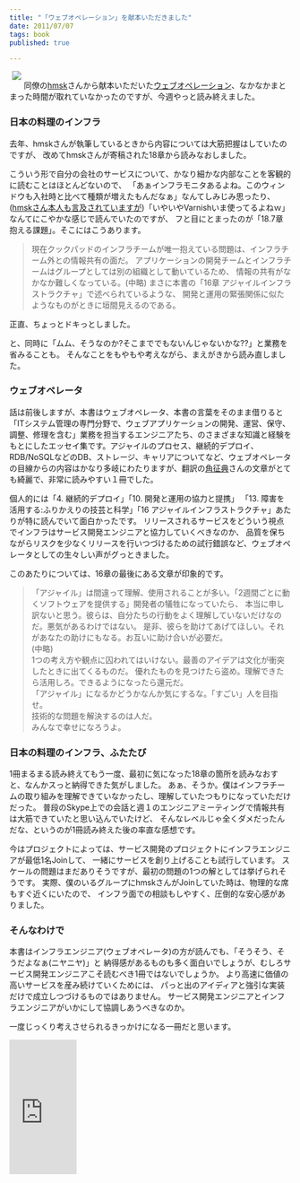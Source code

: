```yaml
---
title: "「ウェブオペレーション」を献本いただきました"
date: 2011/07/07
tags: book
published: true

---
```


<p>

<a href="http://www.amazon.co.jp/gp/product/4873114934/ref=as_li_ss_il?ie=UTF8&tag=katsumatv-22&linkCode=as2&camp=247&creative=7399&creativeASIN=4873114934"><img border="0" src="http://ws.assoc-amazon.jp/widgets/q?_encoding=UTF8&Format=_SL110_&ASIN=4873114934&MarketPlace=JP&ID=AsinImage&WS=1&tag=katsumatv-22&ServiceVersion=20070822" align="left" style="margin:0 5px 5px;"></a><img src="http://www.assoc-amazon.jp/e/ir?t=&l=as2&o=9&a=4873114934" width="1" height="1" border="0" alt="" style="border:none !important; margin:0px !important;" />

同僚の<a href="https://twitter.com/#!/hmsk">hmsk</a>さんから献本いただいた<a href="http://www.amazon.co.jp/gp/product/4873114934/ref=as_li_ss_tl?ie=UTF8&tag=katsumatv-22&linkCode=as2&camp=247&creative=7399&creativeASIN=4873114934">ウェブオペレーション</a>、なかなかまとまった時間が取れていなかったのですが、今週やっと読み終えました。</p>


<h3>日本の料理のインフラ</h3>
<p>去年、hmskさんが執筆しているときから内容については大筋把握はしていたのですが、
  改めてhmskさんが寄稿された18章から読みなおしました。</p>

<p>こういう形で自分の会社のサービスについて、かなり細かな内部なことを客観的に読むことはほとんどないので、
「あぁインフラモニタあるよね。このウィンドウも入社時と比べて種類が増えたもんだなぁ」なんてしみじみ思ったり、
(<a href="http://d.hatena.ne.jp/hxmasaki/20110513/1305304114">hmskさん本人も言及されていますが</a>)「いやいやVarnishいま使ってるよねｗ」なんてにこやかな感じで読んでいたのですが、
フと目にとまったのが「18.7章 抱える課題」。そこにはこうあります。</p>

<p>
  <blockquote>
	現在クックパッドのインフラチームが唯一抱えている問題は、インフラチーム外との情報共有の面だ。
	アプリケーションの開発チームとインフラチームはグループとしては別の組織として動いているため、
	情報の共有がなかなか難しくなっている。(中略) まさに本書の「16章 アジャイルインフラストラクチャ」で述べられているような、
	開発と運用の緊張関係に似たようなものがときに垣間見えるのである。
  </blockquote>
</p>

<p>正直、ちょっとドキっとしました。</p>
<p>と、同時に「ムム、そうなのか?そこまででもないんじゃないかな??」と業務を省みることも。
そんなことをもやもや考えながら、まえがきから読み直しました。</p>

<h3>ウェブオペレータ</h3>
<p>話は前後しますが、本書はウェブオペレータ、本書の言葉をそのまま借りると「ITシステム管理の専門分野で、ウェブアプリケーションの開発、運営、保守、調整、修理を含む」業務を担当するエンジニアたち、のさまざまな知識と経験をもとにしたエッセイ集です。アジャイルのプロセス、継続的デプロイ、RDB/NoSQLなどのDB、ストレージ、キャリアについてなど、ウェブオペレータの目線からの内容はかなり多岐にわたりますが、翻訳の<a href="https://twitter.com/#!/kdmsnr">角征典</a>さんの文章がとても綺麗で、非常に読みやすい１冊でした。</p>

<p>個人的には「4. 継続的デプロイ」「10. 開発と運用の協力と提携」
「13. 障害を活用する:ふりかえりの技芸と科学」「16 アジャイルインフラストラクチャ」あたりが特に読んでいて面白かったです。
リリースされるサービスをどういう視点でインフラはサービス開発エンジニアと協力していくべきなのか、
品質を保ちながらリスクを少なくリリースを行いつづけるための試行錯誤など、ウェブオペレータとしての生々しい声がグっときました。</p>

<p>このあたりについては、16章の最後にある文章が印象的です。</p>

<p>
  <blockquote>
「アジャイル」は間違って理解、使用されることが多い。「2週間ごとに動くソフトウェアを提供する」開発者の犠牲になっていたら、
本当に申し訳ないと思う。彼らは、自分たちの行動をよく理解していないだけなのだ。悪気があるわけではない。
是非、彼らを助けてあげてほしい。それがあなたの助けにもなる。お互いに助け合いが必要だ。<br />
(中略)<br />
1つの考え方や観点に囚われてはいけない。最善のアイデアは文化が衝突したときに出てくるものだ。
優れたものを見つけたら盗め。理解できたら活用しろ。できるようになったら還元だ。<br />
「アジャイル」になるかどうかなんか気にするな。「すごい」人を目指せ。<br />
技術的な問題を解決するのは人だ。<br />
みんなで幸せになろうよ。
  </blockquote>
</p>


<h3>日本の料理のインフラ、ふたたび</h3>
<p>1冊まるまる読み終えてもう一度、最初に気になった18章の箇所を読みなおすと、なんかスっと納得できた気がしました。
あぁ、そうか。僕はインフラチームの取り組みを理解できていなかったし、理解していたつもりになっていただけだった。
普段のSkype上での会話と週１のエンジニアミーティングで情報共有は大筋できていたと思い込んでいたけど、
そんなレベルじゃ全くダメだったんだな、というのが1冊読み終えた後の率直な感想です。</p>

<p>今はプロジェクトによっては、サービス開発のプロジェクトにインフラエンジニアが最低1名Joinして、
  一緒にサービスを創り上げることも試行しています。
  スケールの問題はまだありそうですが、最初の問題の1つの解としては挙げられそうです。
  実際、僕のいるグループにhmskさんがJoinしていた時は、物理的な席もすぐ近くにいたので、
  インフラ面での相談もしやすく、圧倒的な安心感がありました。</p>

<h3>そんなわけで</h3>
<p>本書はインフラエンジニア(ウェブオペレータ)の方が読んでも、「そうそう、そうだよなぁ(ニヤニヤ)」と
納得感があるものも多く面白いでしょうが、むしろサービス開発エンジニアこそ読むべき1冊ではないでしょうか。
より高速に価値の高いサービスを産み続けていくためには、
パっと出のアイディアと強引な実装だけで成立しつづけるものではありません。
サービス開発エンジニアとインフラエンジニアがいかにして協調しあうべきなのか。</p>

<p>
一度じっくり考えさせられるきっかけになる一冊だと思います。
</p>


<p>
<iframe src="http://rcm-jp.amazon.co.jp/e/cm?lt1=_blank&bc1=000000&IS2=1&bg1=FFFFFF&fc1=000000&lc1=0000FF&t=katsumatv-22&o=9&p=8&l=as4&m=amazon&f=ifr&ref=ss_til&asins=4873114934" style="width:120px;height:240px;" scrolling="no" marginwidth="0" marginheight="0" frameborder="0"></iframe>
</p>


